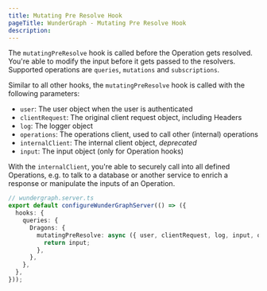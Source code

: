 ```yaml
---
title: Mutating Pre Resolve Hook
pageTitle: WunderGraph - Mutating Pre Resolve Hook
description:
---
```


The `mutatingPreResolve` hook is called before the Operation gets resolved.
You're able to modify the input before it gets passed to the resolvers.
Supported operations are `queries`, `mutations` and `subscriptions`.

Similar to all other hooks,
the `mutatingPreResolve` hook is called with the following parameters:

- `user`: The user object when the user is authenticated
- `clientRequest`: The original client request object, including Headers
- `log`: The logger object
- `operations`: The operations client, used to call other (internal) operations
- `internalClient`: The internal client object, _deprecated_
- `input`: The input object (only for Operation hooks)

With the `internalClient`,
you're able to securely call into all defined Operations,
e.g. to talk to a database or another service to enrich a response or manipulate the inputs of an Operation.

```typescript
// wundergraph.server.ts
export default configureWunderGraphServer(() => ({
  hooks: {
    queries: {
      Dragons: {
        mutatingPreResolve: async ({ user, clientRequest, log, input, operations, internalClient }) => {
          return input;
        },
      },
    },
  },
}));
```
